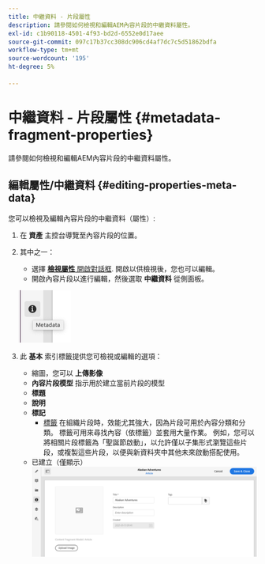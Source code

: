 ```yaml
---
title: 中繼資料 - 片段屬性
description: 請參閱如何檢視和編輯AEM內容片段的中繼資料屬性。
exl-id: c1b90118-4501-4f93-bd2d-6552e0d17aee
source-git-commit: 097c17b37cc308dc906cd4af7dc7c5d51862bdfa
workflow-type: tm+mt
source-wordcount: '195'
ht-degree: 5%

---
```


# 中繼資料 - 片段屬性 {#metadata-fragment-properties}

請參閱如何檢視和編輯AEM內容片段的中繼資料屬性。

## 編輯屬性/中繼資料 {#editing-properties-meta-data}

您可以檢視及編輯內容片段的中繼資料（屬性）:

1. 在 **資產** 主控台導覽至內容片段的位置。
2. 其中之一：

   * 選擇 [**檢視屬性** 開啟對話框](/help/assets/manage-digital-assets.md#editing-properties). 開啟以供檢視後，您也可以編輯。
   * 開啟內容片段以進行編輯，然後選取 **中繼資料** 從側面板。

   ![中繼資料](assets/cfm-metadata-01.png)

3. 此 **基本** 索引標籤提供您可檢視或編輯的選項：

   * 縮圖，您可以 **上傳影像**
   * **內容片段模型** 指示用於建立當前片段的模型
   * **標題**
   * **說明**
   * **標記**
      * [標籤](/help/sites-cloud/authoring/features/tags.md) 在組織片段時，效能尤其強大，因為片段可用於內容分類和分類。 標籤可用來尋找內容（依標籤）並套用大量作業。
例如，您可以將相關片段標籤為「聖誕節啟動」，以允許僅以子集形式瀏覽這些片段，或複製這些片段，以便與新資料夾中其他未來啟動搭配使用。
   * 已建立（僅顯示）
   ![中繼資料](assets/cfm-metadata-02.png)
